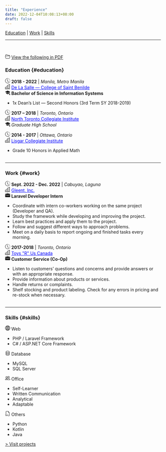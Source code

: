 ```yaml
---
title: "Experience"
date: 2022-12-04T10:08:13+08:00
draft: false
---
```


[Education](#education) | [Work](#work) | [Skills](#skills)

***
<br>

<svg xmlns="http://www.w3.org/2000/svg" width="16" height="16" fill="currentColor" class="bi bi-folder2-open" viewBox="0 0 16 16"><path d="M1 3.5A1.5 1.5 0 0 1 2.5 2h2.764c.958 0 1.76.56 2.311 1.184C7.985 3.648 8.48 4 9 4h4.5A1.5 1.5 0 0 1 15 5.5v.64c.57.265.94.876.856 1.546l-.64 5.124A2.5 2.5 0 0 1 12.733 15H3.266a2.5 2.5 0 0 1-2.481-2.19l-.64-5.124A1.5 1.5 0 0 1 1 6.14V3.5zM2 6h12v-.5a.5.5 0 0 0-.5-.5H9c-.964 0-1.71-.629-2.174-1.154C6.374 3.334 5.82 3 5.264 3H2.5a.5.5 0 0 0-.5.5V6zm-.367 1a.5.5 0 0 0-.496.562l.64 5.124A1.5 1.5 0 0 0 3.266 14h9.468a1.5 1.5 0 0 0 1.489-1.314l.64-5.124A.5.5 0 0 0 14.367 7H1.633z"/>
</svg>
[ View the following in PDF](/experience/Resume-Ladrica%20(Dec%202022).pdf)

### Education {#education}

<svg xmlns="http://www.w3.org/2000/svg" width="16" height="16" fill="currentColor" class="bi bi-clock-history" viewBox="0 0 16 16"><path d="M8.515 1.019A7 7 0 0 0 8 1V0a8 8 0 0 1 .589.022l-.074.997zm2.004.45a7.003 7.003 0 0 0-.985-.299l.219-.976c.383.086.76.2 1.126.342l-.36.933zm1.37.71a7.01 7.01 0 0 0-.439-.27l.493-.87a8.025 8.025 0 0 1 .979.654l-.615.789a6.996 6.996 0 0 0-.418-.302zm1.834 1.79a6.99 6.99 0 0 0-.653-.796l.724-.69c.27.285.52.59.747.91l-.818.576zm.744 1.352a7.08 7.08 0 0 0-.214-.468l.893-.45a7.976 7.976 0 0 1 .45 1.088l-.95.313a7.023 7.023 0 0 0-.179-.483zm.53 2.507a6.991 6.991 0 0 0-.1-1.025l.985-.17c.067.386.106.778.116 1.17l-1 .025zm-.131 1.538c.033-.17.06-.339.081-.51l.993.123a7.957 7.957 0 0 1-.23 1.155l-.964-.267c.046-.165.086-.332.12-.501zm-.952 2.379c.184-.29.346-.594.486-.908l.914.405c-.16.36-.345.706-.555 1.038l-.845-.535zm-.964 1.205c.122-.122.239-.248.35-.378l.758.653a8.073 8.073 0 0 1-.401.432l-.707-.707z"/><path d="M8 1a7 7 0 1 0 4.95 11.95l.707.707A8.001 8.001 0 1 1 8 0v1z"/><path d="M7.5 3a.5.5 0 0 1 .5.5v5.21l3.248 1.856a.5.5 0 0 1-.496.868l-3.5-2A.5.5 0 0 1 7 9V3.5a.5.5 0 0 1 .5-.5z"/>
</svg>&nbsp;**2018 - 2022** | *Manila, Metro Manila*  
<svg xmlns="http://www.w3.org/2000/svg" width="16" height="16" fill="currentColor" class="bi bi-buildings" viewBox="0 0 16 16"><path d="M14.763.075A.5.5 0 0 1 15 .5v15a.5.5 0 0 1-.5.5h-3a.5.5 0 0 1-.5-.5V14h-1v1.5a.5.5 0 0 1-.5.5h-9a.5.5 0 0 1-.5-.5V10a.5.5 0 0 1 .342-.474L6 7.64V4.5a.5.5 0 0 1 .276-.447l8-4a.5.5 0 0 1 .487.022ZM6 8.694 1 10.36V15h5V8.694ZM7 15h2v-1.5a.5.5 0 0 1 .5-.5h2a.5.5 0 0 1 .5.5V15h2V1.309l-7 3.5V15Z"/><path d="M2 11h1v1H2v-1Zm2 0h1v1H4v-1Zm-2 2h1v1H2v-1Zm2 0h1v1H4v-1Zm4-4h1v1H8V9Zm2 0h1v1h-1V9Zm-2 2h1v1H8v-1Zm2 0h1v1h-1v-1Zm2-2h1v1h-1V9Zm0 2h1v1h-1v-1ZM8 7h1v1H8V7Zm2 0h1v1h-1V7Zm2 0h1v1h-1V7ZM8 5h1v1H8V5Zm2 0h1v1h-1V5Zm2 0h1v1h-1V5Zm0-2h1v1h-1V3Z"/>
</svg>&nbsp;<a style="color:blue" href="https://www.benilde.edu.ph/" target="_blank">De La Salle — College of Saint Benilde</a>  
<svg xmlns="http://www.w3.org/2000/svg" width="16" height="16" fill="currentColor" class="bi bi-mortarboard-fill" viewBox="0 0 16 16"><path d="M8.211 2.047a.5.5 0 0 0-.422 0l-7.5 3.5a.5.5 0 0 0 .025.917l7.5 3a.5.5 0 0 0 .372 0L14 7.14V13a1 1 0 0 0-1 1v2h3v-2a1 1 0 0 0-1-1V6.739l.686-.275a.5.5 0 0 0 .025-.917l-7.5-3.5Z"/><path d="M4.176 9.032a.5.5 0 0 0-.656.327l-.5 1.7a.5.5 0 0 0 .294.605l4.5 1.8a.5.5 0 0 0 .372 0l4.5-1.8a.5.5 0 0 0 .294-.605l-.5-1.7a.5.5 0 0 0-.656-.327L8 10.466 4.176 9.032Z"/>
</svg>&nbsp;**Bachelor of Science in Information Systems**  
- 1x Dean’s List — Second Honors (3rd Term SY 2018-2019)

<svg xmlns="http://www.w3.org/2000/svg" width="16" height="16" fill="currentColor" class="bi bi-clock-history" viewBox="0 0 16 16"><path d="M8.515 1.019A7 7 0 0 0 8 1V0a8 8 0 0 1 .589.022l-.074.997zm2.004.45a7.003 7.003 0 0 0-.985-.299l.219-.976c.383.086.76.2 1.126.342l-.36.933zm1.37.71a7.01 7.01 0 0 0-.439-.27l.493-.87a8.025 8.025 0 0 1 .979.654l-.615.789a6.996 6.996 0 0 0-.418-.302zm1.834 1.79a6.99 6.99 0 0 0-.653-.796l.724-.69c.27.285.52.59.747.91l-.818.576zm.744 1.352a7.08 7.08 0 0 0-.214-.468l.893-.45a7.976 7.976 0 0 1 .45 1.088l-.95.313a7.023 7.023 0 0 0-.179-.483zm.53 2.507a6.991 6.991 0 0 0-.1-1.025l.985-.17c.067.386.106.778.116 1.17l-1 .025zm-.131 1.538c.033-.17.06-.339.081-.51l.993.123a7.957 7.957 0 0 1-.23 1.155l-.964-.267c.046-.165.086-.332.12-.501zm-.952 2.379c.184-.29.346-.594.486-.908l.914.405c-.16.36-.345.706-.555 1.038l-.845-.535zm-.964 1.205c.122-.122.239-.248.35-.378l.758.653a8.073 8.073 0 0 1-.401.432l-.707-.707z"/><path d="M8 1a7 7 0 1 0 4.95 11.95l.707.707A8.001 8.001 0 1 1 8 0v1z"/><path d="M7.5 3a.5.5 0 0 1 .5.5v5.21l3.248 1.856a.5.5 0 0 1-.496.868l-3.5-2A.5.5 0 0 1 7 9V3.5a.5.5 0 0 1 .5-.5z"/>
</svg>&nbsp;**2017 – 2018** | *Toronto, Ontario*  
<svg xmlns="http://www.w3.org/2000/svg" width="16" height="16" fill="currentColor" class="bi bi-buildings" viewBox="0 0 16 16"><path d="M14.763.075A.5.5 0 0 1 15 .5v15a.5.5 0 0 1-.5.5h-3a.5.5 0 0 1-.5-.5V14h-1v1.5a.5.5 0 0 1-.5.5h-9a.5.5 0 0 1-.5-.5V10a.5.5 0 0 1 .342-.474L6 7.64V4.5a.5.5 0 0 1 .276-.447l8-4a.5.5 0 0 1 .487.022ZM6 8.694 1 10.36V15h5V8.694ZM7 15h2v-1.5a.5.5 0 0 1 .5-.5h2a.5.5 0 0 1 .5.5V15h2V1.309l-7 3.5V15Z"/><path d="M2 11h1v1H2v-1Zm2 0h1v1H4v-1Zm-2 2h1v1H2v-1Zm2 0h1v1H4v-1Zm4-4h1v1H8V9Zm2 0h1v1h-1V9Zm-2 2h1v1H8v-1Zm2 0h1v1h-1v-1Zm2-2h1v1h-1V9Zm0 2h1v1h-1v-1ZM8 7h1v1H8V7Zm2 0h1v1h-1V7Zm2 0h1v1h-1V7ZM8 5h1v1H8V5Zm2 0h1v1h-1V5Zm2 0h1v1h-1V5Zm0-2h1v1h-1V3Z"/>
</svg>&nbsp;<a style="color:blue" href="https://www.northtorontoci.ca/" target="_blank">North Toronto Collegiate Institute</a>  
<svg xmlns="http://www.w3.org/2000/svg" width="16" height="16" fill="currentColor" class="bi bi-mortarboard-fill" viewBox="0 0 16 16"><path d="M8.211 2.047a.5.5 0 0 0-.422 0l-7.5 3.5a.5.5 0 0 0 .025.917l7.5 3a.5.5 0 0 0 .372 0L14 7.14V13a1 1 0 0 0-1 1v2h3v-2a1 1 0 0 0-1-1V6.739l.686-.275a.5.5 0 0 0 .025-.917l-7.5-3.5Z"/><path d="M4.176 9.032a.5.5 0 0 0-.656.327l-.5 1.7a.5.5 0 0 0 .294.605l4.5 1.8a.5.5 0 0 0 .372 0l4.5-1.8a.5.5 0 0 0 .294-.605l-.5-1.7a.5.5 0 0 0-.656-.327L8 10.466 4.176 9.032Z"/>
</svg>&nbsp;*Graduate High School*  

<svg xmlns="http://www.w3.org/2000/svg" width="16" height="16" fill="currentColor" class="bi bi-clock-history" viewBox="0 0 16 16"><path d="M8.515 1.019A7 7 0 0 0 8 1V0a8 8 0 0 1 .589.022l-.074.997zm2.004.45a7.003 7.003 0 0 0-.985-.299l.219-.976c.383.086.76.2 1.126.342l-.36.933zm1.37.71a7.01 7.01 0 0 0-.439-.27l.493-.87a8.025 8.025 0 0 1 .979.654l-.615.789a6.996 6.996 0 0 0-.418-.302zm1.834 1.79a6.99 6.99 0 0 0-.653-.796l.724-.69c.27.285.52.59.747.91l-.818.576zm.744 1.352a7.08 7.08 0 0 0-.214-.468l.893-.45a7.976 7.976 0 0 1 .45 1.088l-.95.313a7.023 7.023 0 0 0-.179-.483zm.53 2.507a6.991 6.991 0 0 0-.1-1.025l.985-.17c.067.386.106.778.116 1.17l-1 .025zm-.131 1.538c.033-.17.06-.339.081-.51l.993.123a7.957 7.957 0 0 1-.23 1.155l-.964-.267c.046-.165.086-.332.12-.501zm-.952 2.379c.184-.29.346-.594.486-.908l.914.405c-.16.36-.345.706-.555 1.038l-.845-.535zm-.964 1.205c.122-.122.239-.248.35-.378l.758.653a8.073 8.073 0 0 1-.401.432l-.707-.707z"/><path d="M8 1a7 7 0 1 0 4.95 11.95l.707.707A8.001 8.001 0 1 1 8 0v1z"/><path d="M7.5 3a.5.5 0 0 1 .5.5v5.21l3.248 1.856a.5.5 0 0 1-.496.868l-3.5-2A.5.5 0 0 1 7 9V3.5a.5.5 0 0 1 .5-.5z"/>
</svg>&nbsp;**2014 - 2017** | *Ottawa, Ontario*  
<svg xmlns="http://www.w3.org/2000/svg" width="16" height="16" fill="currentColor" class="bi bi-buildings" viewBox="0 0 16 16"><path d="M14.763.075A.5.5 0 0 1 15 .5v15a.5.5 0 0 1-.5.5h-3a.5.5 0 0 1-.5-.5V14h-1v1.5a.5.5 0 0 1-.5.5h-9a.5.5 0 0 1-.5-.5V10a.5.5 0 0 1 .342-.474L6 7.64V4.5a.5.5 0 0 1 .276-.447l8-4a.5.5 0 0 1 .487.022ZM6 8.694 1 10.36V15h5V8.694ZM7 15h2v-1.5a.5.5 0 0 1 .5-.5h2a.5.5 0 0 1 .5.5V15h2V1.309l-7 3.5V15Z"/><path d="M2 11h1v1H2v-1Zm2 0h1v1H4v-1Zm-2 2h1v1H2v-1Zm2 0h1v1H4v-1Zm4-4h1v1H8V9Zm2 0h1v1h-1V9Zm-2 2h1v1H8v-1Zm2 0h1v1h-1v-1Zm2-2h1v1h-1V9Zm0 2h1v1h-1v-1ZM8 7h1v1H8V7Zm2 0h1v1h-1V7Zm2 0h1v1h-1V7ZM8 5h1v1H8V5Zm2 0h1v1h-1V5Zm2 0h1v1h-1V5Zm0-2h1v1h-1V3Z"/>
</svg>&nbsp;<a style="color:blue" href="https://lisgarci.ocdsb.ca/" target="_blank">Lisgar Collegiate Institute</a>  
- Grade 10 Honors in Applied Math  
&nbsp;

***

### Work {#work}

<svg xmlns="http://www.w3.org/2000/svg" width="16" height="16" fill="currentColor" class="bi bi-clock-history" viewBox="0 0 16 16"><path d="M8.515 1.019A7 7 0 0 0 8 1V0a8 8 0 0 1 .589.022l-.074.997zm2.004.45a7.003 7.003 0 0 0-.985-.299l.219-.976c.383.086.76.2 1.126.342l-.36.933zm1.37.71a7.01 7.01 0 0 0-.439-.27l.493-.87a8.025 8.025 0 0 1 .979.654l-.615.789a6.996 6.996 0 0 0-.418-.302zm1.834 1.79a6.99 6.99 0 0 0-.653-.796l.724-.69c.27.285.52.59.747.91l-.818.576zm.744 1.352a7.08 7.08 0 0 0-.214-.468l.893-.45a7.976 7.976 0 0 1 .45 1.088l-.95.313a7.023 7.023 0 0 0-.179-.483zm.53 2.507a6.991 6.991 0 0 0-.1-1.025l.985-.17c.067.386.106.778.116 1.17l-1 .025zm-.131 1.538c.033-.17.06-.339.081-.51l.993.123a7.957 7.957 0 0 1-.23 1.155l-.964-.267c.046-.165.086-.332.12-.501zm-.952 2.379c.184-.29.346-.594.486-.908l.914.405c-.16.36-.345.706-.555 1.038l-.845-.535zm-.964 1.205c.122-.122.239-.248.35-.378l.758.653a8.073 8.073 0 0 1-.401.432l-.707-.707z"/><path d="M8 1a7 7 0 1 0 4.95 11.95l.707.707A8.001 8.001 0 1 1 8 0v1z"/><path d="M7.5 3a.5.5 0 0 1 .5.5v5.21l3.248 1.856a.5.5 0 0 1-.496.868l-3.5-2A.5.5 0 0 1 7 9V3.5a.5.5 0 0 1 .5-.5z"/>
</svg>&nbsp;**Sept. 2022 - Dec. 2022** | *Cabuyao, Laguna*  
<svg xmlns="http://www.w3.org/2000/svg" width="16" height="16" fill="currentColor" class="bi bi-buildings" viewBox="0 0 16 16"><path d="M14.763.075A.5.5 0 0 1 15 .5v15a.5.5 0 0 1-.5.5h-3a.5.5 0 0 1-.5-.5V14h-1v1.5a.5.5 0 0 1-.5.5h-9a.5.5 0 0 1-.5-.5V10a.5.5 0 0 1 .342-.474L6 7.64V4.5a.5.5 0 0 1 .276-.447l8-4a.5.5 0 0 1 .487.022ZM6 8.694 1 10.36V15h5V8.694ZM7 15h2v-1.5a.5.5 0 0 1 .5-.5h2a.5.5 0 0 1 .5.5V15h2V1.309l-7 3.5V15Z"/><path d="M2 11h1v1H2v-1Zm2 0h1v1H4v-1Zm-2 2h1v1H2v-1Zm2 0h1v1H4v-1Zm4-4h1v1H8V9Zm2 0h1v1h-1V9Zm-2 2h1v1H8v-1Zm2 0h1v1h-1v-1Zm2-2h1v1h-1V9Zm0 2h1v1h-1v-1ZM8 7h1v1H8V7Zm2 0h1v1h-1V7Zm2 0h1v1h-1V7ZM8 5h1v1H8V5Zm2 0h1v1h-1V5Zm2 0h1v1h-1V5Zm0-2h1v1h-1V3Z"/>
</svg>&nbsp;<a style="color:blue" href="https://gleent.com/" target="_blank">Gleent, Inc.</a>  
<svg xmlns="http://www.w3.org/2000/svg" width="16" height="16" fill="currentColor" class="bi bi-briefcase-fill" viewBox="0 0 16 16"><path d="M6.5 1A1.5 1.5 0 0 0 5 2.5V3H1.5A1.5 1.5 0 0 0 0 4.5v1.384l7.614 2.03a1.5 1.5 0 0 0 .772 0L16 5.884V4.5A1.5 1.5 0 0 0 14.5 3H11v-.5A1.5 1.5 0 0 0 9.5 1h-3zm0 1h3a.5.5 0 0 1 .5.5V3H6v-.5a.5.5 0 0 1 .5-.5z"/><path d="M0 12.5A1.5 1.5 0 0 0 1.5 14h13a1.5 1.5 0 0 0 1.5-1.5V6.85L8.129 8.947a.5.5 0 0 1-.258 0L0 6.85v5.65z"/>
</svg>&nbsp;**Laravel Developer Intern**  
- Coordinate with intern co-workers working on the same project (Developer and QA).
- Study the framework while developing and improving the project.
- Learn best practices and apply them to the project.
- Follow and suggest different ways to approach problems.
- Meet on a daily basis to report ongoing and finished tasks every morning.

<svg xmlns="http://www.w3.org/2000/svg" width="16" height="16" fill="currentColor" class="bi bi-clock-history" viewBox="0 0 16 16"> <path d="M8.515 1.019A7 7 0 0 0 8 1V0a8 8 0 0 1 .589.022l-.074.997zm2.004.45a7.003 7.003 0 0 0-.985-.299l.219-.976c.383.086.76.2 1.126.342l-.36.933zm1.37.71a7.01 7.01 0 0 0-.439-.27l.493-.87a8.025 8.025 0 0 1 .979.654l-.615.789a6.996 6.996 0 0 0-.418-.302zm1.834 1.79a6.99 6.99 0 0 0-.653-.796l.724-.69c.27.285.52.59.747.91l-.818.576zm.744 1.352a7.08 7.08 0 0 0-.214-.468l.893-.45a7.976 7.976 0 0 1 .45 1.088l-.95.313a7.023 7.023 0 0 0-.179-.483zm.53 2.507a6.991 6.991 0 0 0-.1-1.025l.985-.17c.067.386.106.778.116 1.17l-1 .025zm-.131 1.538c.033-.17.06-.339.081-.51l.993.123a7.957 7.957 0 0 1-.23 1.155l-.964-.267c.046-.165.086-.332.12-.501zm-.952 2.379c.184-.29.346-.594.486-.908l.914.405c-.16.36-.345.706-.555 1.038l-.845-.535zm-.964 1.205c.122-.122.239-.248.35-.378l.758.653a8.073 8.073 0 0 1-.401.432l-.707-.707z"/> <path d="M8 1a7 7 0 1 0 4.95 11.95l.707.707A8.001 8.001 0 1 1 8 0v1z"/> <path d="M7.5 3a.5.5 0 0 1 .5.5v5.21l3.248 1.856a.5.5 0 0 1-.496.868l-3.5-2A.5.5 0 0 1 7 9V3.5a.5.5 0 0 1 .5-.5z"/>
</svg>&nbsp;**2017-2018** | *Toronto, Ontario*  
<svg xmlns="http://www.w3.org/2000/svg" width="16" height="16" fill="currentColor" class="bi bi-buildings" viewBox="0 0 16 16"><path d="M14.763.075A.5.5 0 0 1 15 .5v15a.5.5 0 0 1-.5.5h-3a.5.5 0 0 1-.5-.5V14h-1v1.5a.5.5 0 0 1-.5.5h-9a.5.5 0 0 1-.5-.5V10a.5.5 0 0 1 .342-.474L6 7.64V4.5a.5.5 0 0 1 .276-.447l8-4a.5.5 0 0 1 .487.022ZM6 8.694 1 10.36V15h5V8.694ZM7 15h2v-1.5a.5.5 0 0 1 .5-.5h2a.5.5 0 0 1 .5.5V15h2V1.309l-7 3.5V15Z"/><path d="M2 11h1v1H2v-1Zm2 0h1v1H4v-1Zm-2 2h1v1H2v-1Zm2 0h1v1H4v-1Zm4-4h1v1H8V9Zm2 0h1v1h-1V9Zm-2 2h1v1H8v-1Zm2 0h1v1h-1v-1Zm2-2h1v1h-1V9Zm0 2h1v1h-1v-1ZM8 7h1v1H8V7Zm2 0h1v1h-1V7Zm2 0h1v1h-1V7ZM8 5h1v1H8V5Zm2 0h1v1h-1V5Zm2 0h1v1h-1V5Zm0-2h1v1h-1V3Z"/>
</svg>&nbsp;<a style="color:blue" href="https://www.toysrus.ca/en/home" target="_blank">Toys "R" Us Canada</a>  
<svg xmlns="http://www.w3.org/2000/svg" width="16" height="16" fill="currentColor" class="bi bi-briefcase-fill" viewBox="0 0 16 16"><path d="M6.5 1A1.5 1.5 0 0 0 5 2.5V3H1.5A1.5 1.5 0 0 0 0 4.5v1.384l7.614 2.03a1.5 1.5 0 0 0 .772 0L16 5.884V4.5A1.5 1.5 0 0 0 14.5 3H11v-.5A1.5 1.5 0 0 0 9.5 1h-3zm0 1h3a.5.5 0 0 1 .5.5V3H6v-.5a.5.5 0 0 1 .5-.5z"/><path d="M0 12.5A1.5 1.5 0 0 0 1.5 14h13a1.5 1.5 0 0 0 1.5-1.5V6.85L8.129 8.947a.5.5 0 0 1-.258 0L0 6.85v5.65z"/>
</svg>&nbsp;**Customer Service (Co-Op)**  
- Listen to customers’ questions and concerns and provide answers or with an appropriate response.
- Provide information about products or services.
- Handle returns or complaints.
- Shelf stocking and product labeling. Check for any errors in pricing and re-stock when necessary.  
&nbsp;

***

[<h3 style="text-align:center">Skills</h3>]: # 
### Skills {#skills}

<svg xmlns="http://www.w3.org/2000/svg" width="16" height="16" fill="currentColor" class="bi bi-globe2" viewBox="0 0 16 16"><path d="M0 8a8 8 0 1 1 16 0A8 8 0 0 1 0 8zm7.5-6.923c-.67.204-1.335.82-1.887 1.855-.143.268-.276.56-.395.872.705.157 1.472.257 2.282.287V1.077zM4.249 3.539c.142-.384.304-.744.481-1.078a6.7 6.7 0 0 1 .597-.933A7.01 7.01 0 0 0 3.051 3.05c.362.184.763.349 1.198.49zM3.509 7.5c.036-1.07.188-2.087.436-3.008a9.124 9.124 0 0 1-1.565-.667A6.964 6.964 0 0 0 1.018 7.5h2.49zm1.4-2.741a12.344 12.344 0 0 0-.4 2.741H7.5V5.091c-.91-.03-1.783-.145-2.591-.332zM8.5 5.09V7.5h2.99a12.342 12.342 0 0 0-.399-2.741c-.808.187-1.681.301-2.591.332zM4.51 8.5c.035.987.176 1.914.399 2.741A13.612 13.612 0 0 1 7.5 10.91V8.5H4.51zm3.99 0v2.409c.91.03 1.783.145 2.591.332.223-.827.364-1.754.4-2.741H8.5zm-3.282 3.696c.12.312.252.604.395.872.552 1.035 1.218 1.65 1.887 1.855V11.91c-.81.03-1.577.13-2.282.287zm.11 2.276a6.696 6.696 0 0 1-.598-.933 8.853 8.853 0 0 1-.481-1.079 8.38 8.38 0 0 0-1.198.49 7.01 7.01 0 0 0 2.276 1.522zm-1.383-2.964A13.36 13.36 0 0 1 3.508 8.5h-2.49a6.963 6.963 0 0 0 1.362 3.675c.47-.258.995-.482 1.565-.667zm6.728 2.964a7.009 7.009 0 0 0 2.275-1.521 8.376 8.376 0 0 0-1.197-.49 8.853 8.853 0 0 1-.481 1.078 6.688 6.688 0 0 1-.597.933zM8.5 11.909v3.014c.67-.204 1.335-.82 1.887-1.855.143-.268.276-.56.395-.872A12.63 12.63 0 0 0 8.5 11.91zm3.555-.401c.57.185 1.095.409 1.565.667A6.963 6.963 0 0 0 14.982 8.5h-2.49a13.36 13.36 0 0 1-.437 3.008zM14.982 7.5a6.963 6.963 0 0 0-1.362-3.675c-.47.258-.995.482-1.565.667.248.92.4 1.938.437 3.008h2.49zM11.27 2.461c.177.334.339.694.482 1.078a8.368 8.368 0 0 0 1.196-.49 7.01 7.01 0 0 0-2.275-1.52c.218.283.418.597.597.932zm-.488 1.343a7.765 7.765 0 0 0-.395-.872C9.835 1.897 9.17 1.282 8.5 1.077V4.09c.81-.03 1.577-.13 2.282-.287z"/>
</svg>&nbsp;Web
- PHP / Laravel Framework
- C# / ASP.NET Core Framework

<svg xmlns="http://www.w3.org/2000/svg" width="16" height="16" fill="currentColor" class="bi bi-database" viewBox="0 0 16 16"><path d="M4.318 2.687C5.234 2.271 6.536 2 8 2s2.766.27 3.682.687C12.644 3.125 13 3.627 13 4c0 .374-.356.875-1.318 1.313C10.766 5.729 9.464 6 8 6s-2.766-.27-3.682-.687C3.356 4.875 3 4.373 3 4c0-.374.356-.875 1.318-1.313ZM13 5.698V7c0 .374-.356.875-1.318 1.313C10.766 8.729 9.464 9 8 9s-2.766-.27-3.682-.687C3.356 7.875 3 7.373 3 7V5.698c.271.202.58.378.904.525C4.978 6.711 6.427 7 8 7s3.022-.289 4.096-.777A4.92 4.92 0 0 0 13 5.698ZM14 4c0-1.007-.875-1.755-1.904-2.223C11.022 1.289 9.573 1 8 1s-3.022.289-4.096.777C2.875 2.245 2 2.993 2 4v9c0 1.007.875 1.755 1.904 2.223C4.978 15.71 6.427 16 8 16s3.022-.289 4.096-.777C13.125 14.755 14 14.007 14 13V4Zm-1 4.698V10c0 .374-.356.875-1.318 1.313C10.766 11.729 9.464 12 8 12s-2.766-.27-3.682-.687C3.356 10.875 3 10.373 3 10V8.698c.271.202.58.378.904.525C4.978 9.71 6.427 10 8 10s3.022-.289 4.096-.777A4.92 4.92 0 0 0 13 8.698Zm0 3V13c0 .374-.356.875-1.318 1.313C10.766 14.729 9.464 15 8 15s-2.766-.27-3.682-.687C3.356 13.875 3 13.373 3 13v-1.302c.271.202.58.378.904.525C4.978 12.71 6.427 13 8 13s3.022-.289 4.096-.777c.324-.147.633-.323.904-.525Z"/>
</svg>&nbsp;Database
- MySQL
- SQL Server  

<svg xmlns="http://www.w3.org/2000/svg" width="16" height="16" fill="currentColor" class="bi bi-people" viewBox="0 0 16 16"><path d="M15 14s1 0 1-1-1-4-5-4-5 3-5 4 1 1 1 1h8Zm-7.978-1A.261.261 0 0 1 7 12.996c.001-.264.167-1.03.76-1.72C8.312 10.629 9.282 10 11 10c1.717 0 2.687.63 3.24 1.276.593.69.758 1.457.76 1.72l-.008.002a.274.274 0 0 1-.014.002H7.022ZM11 7a2 2 0 1 0 0-4 2 2 0 0 0 0 4Zm3-2a3 3 0 1 1-6 0 3 3 0 0 1 6 0ZM6.936 9.28a5.88 5.88 0 0 0-1.23-.247A7.35 7.35 0 0 0 5 9c-4 0-5 3-5 4 0 .667.333 1 1 1h4.216A2.238 2.238 0 0 1 5 13c0-1.01.377-2.042 1.09-2.904.243-.294.526-.569.846-.816ZM4.92 10A5.493 5.493 0 0 0 4 13H1c0-.26.164-1.03.76-1.724.545-.636 1.492-1.256 3.16-1.275ZM1.5 5.5a3 3 0 1 1 6 0 3 3 0 0 1-6 0Zm3-2a2 2 0 1 0 0 4 2 2 0 0 0 0-4Z"/>
</svg>&nbsp;Office
- Self-Learner
- Written Communication
- Analytical
- Adaptable

<svg xmlns="http://www.w3.org/2000/svg" width="16" height="16" fill="currentColor" class="bi bi-filetype-txt" viewBox="0 0 16 16"><path fill-rule="evenodd" d="M14 4.5V14a2 2 0 0 1-2 2h-2v-1h2a1 1 0 0 0 1-1V4.5h-2A1.5 1.5 0 0 1 9.5 3V1H4a1 1 0 0 0-1 1v9H2V2a2 2 0 0 1 2-2h5.5L14 4.5ZM1.928 15.849v-3.337h1.136v-.662H0v.662h1.134v3.337h.794Zm4.689-3.999h-.894L4.9 13.289h-.035l-.832-1.439h-.932l1.228 1.983-1.24 2.016h.862l.853-1.415h.035l.85 1.415h.907l-1.253-1.992 1.274-2.007Zm1.93.662v3.337h-.794v-3.337H6.619v-.662h3.064v.662H8.546Z"/>
</svg>&nbsp;Others
- Python
- Kotlin
- Java

[> Visit projects](/projects "Props to whoever's reading these titles")
